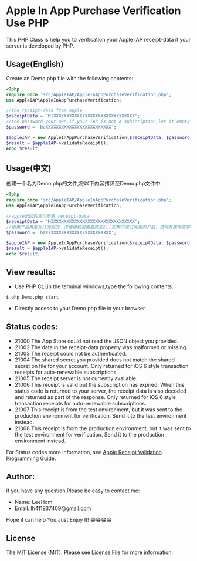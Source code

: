 # Apple In App Purchase Verification Use PHP

This PHP Class is help you to verification your Apple IAP receipt-data if your server is developed by PHP.

## Usage(English)

Create an Demo.php file with the following contents:

```php
<?php
require_once 'src/AppleIAP/AppleInAppPurchaseVerification.php';
use AppleIAP\AppleInAppPurchaseVerification;

//the receipt-data from apple
$receiptData = 'MIXXXXXXXXXXXXXXXXXXXXXXXXXXXXXXX';
//the password your own,if your IAP is not a subscription,let it empty string(like this:''),else use your own password
$password = 'baXXXXXXXXXXXXXXXXXXXXXXXXX';

$appleIAP = new AppleInAppPurchaseVerification($receiptData, $password, true);
$result = $appleIAP->validateReceipt();
echo $result;
```

## Usage(中文)

创建一个名为Demo.php的文件,将以下内容拷贝至Demo.php文件中:

```php
<?php
require_once 'src/AppleIAP/AppleInAppPurchaseVerification.php';
use AppleIAP\AppleInAppPurchaseVerification;

//apple返回的支付参数 receipt-data
$receiptData = 'MIXXXXXXXXXXXXXXXXXXXXXXXXXXXXXXX';
//如果产品类型为订阅型的，请使用校验需要的密码；如果不是订阅型的产品，请将其置为空字符串
$password = 'baXXXXXXXXXXXXXXXXXXXXXXXXX';

$appleIAP = new AppleInAppPurchaseVerification($receiptData, $password, true);
$result = $appleIAP->validateReceipt();
echo $result;
```

## View results:
- Use PHP CLI,in the terminal windows,type the following contents:
```bash
$ php Demo.php start
```
- Directly access to your Demo.php file in your browser.

## Status codes:
- 21000
The App Store could not read the JSON object you provided.
- 21002
The data in the receipt-data property was malformed or missing.
- 21003
The receipt could not be authenticated.
- 21004
The shared secret you provided does not match the shared secret on file for your account.
Only returned for iOS 6 style transaction receipts for auto-renewable subscriptions.
- 21005
The receipt server is not currently available.
- 21006
This receipt is valid but the subscription has expired. When this status code is returned to your server, the receipt data is also decoded and returned as part of the response.
Only returned for iOS 6 style transaction receipts for auto-renewable subscriptions.
- 21007
This receipt is from the test environment, but it was sent to the production environment for verification. Send it to the test environment instead.
- 21008
This receipt is from the production environment, but it was sent to the test environment for verification. Send it to the production environment instead.

For Status codes more information, see [Apple Receipt Validation Programming Guide](https://developer.apple.com/library/content/releasenotes/General/ValidateAppStoreReceipt/Chapters/ValidateRemotely.html#//apple_ref/doc/uid/TP40010573-CH104-SW1).

## Author:
If you have any question,Please be easy to contact me:
- Name: LeeHom
- Email: lh411937409@gmail.com

Hope it can help You,Just Enjoy It! 😁😁😁😁

## License

The MIT License (MIT). Please see [License File](LICENSE.md) for more information.
